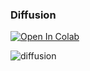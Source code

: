 ### Diffusion

<a target="_blank" href="https://colab.research.google.com/github/https://colab.research.google.com/drive/17tWk8ApEWvOY2fy7W9xyATm1QhpfOFgQ?usp=sharing">
  <img src="https://colab.research.google.com/assets/colab-badge.svg" alt="Open In Colab"/>
</a>

![diffusion](https://github.com/okarthikb/diffusion/assets/86470305/776bebfb-8574-45a3-8ee7-88a61e681203)
